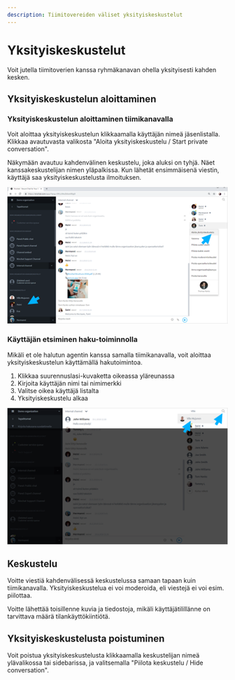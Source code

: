 ```yaml
---
description: Tiimitovereiden väliset yksityiskeskustelut
---
```


# Yksityiskeskustelut

Voit jutella tiimitoverien kanssa ryhmäkanavan ohella yksityisesti kahden kesken.

## Yksityiskeskustelun aloittaminen

### Yksityiskeskustelun aloittaminen tiimikanavalla

Voit aloittaa yksityiskeskustelun klikkaamalla käyttäjän nimeä jäsenlistalla. Klikkaa avautuvasta valikosta "Aloita yksityiskeskustelu / Start private conversation".

Näkymään avautuu kahdenvälinen keskustelu, joka aluksi on tyhjä. Näet kanssakeskustelijan nimen yläpalkissa. Kun lähetät ensimmäisenä viestin, käyttäjä saa yksityiskeskustelusta ilmoituksen.

![Yksityiskeskustelun aloittaminen kanavan jäsenlistalta](<../.gitbook/assets/Team - start private (1).png>)

### Käyttäjän etsiminen haku-toiminnolla

Mikäli et ole halutun agentin kanssa samalla tiimikanavalla, voit aloittaa yksityiskeskustelun käyttämällä hakutoimintoa.

1. Klikkaa suurennuslasi-kuvaketta oikeassa yläreunassa
2. Kirjoita käyttäjän nimi tai nimimerkki
3. Valitse oikea käyttäjä listalta
4. Yksityiskeskustelu alkaa

![Käyttäjän etsiminen hakutoiminnolla](../.gitbook/assets/Search.png)

## Keskustelu

Voitte viestiä kahdenvälisessä keskustelussa samaan tapaan kuin tiimikanavalla. Yksityiskeskustelua ei voi moderoida, eli viestejä ei voi esim. piilottaa.

Voitte lähettää toisillenne kuvia ja tiedostoja, mikäli käyttäjätilillänne on tarvittava määrä tilankäyttökiintiötä.

## Yksityiskeskustelusta poistuminen

Voit poistua yksityiskeskustelusta klikkaamalla keskustelijan nimeä ylävalikossa tai sidebarissa, ja valitsemalla "Piilota keskustelu / Hide conversation". 

